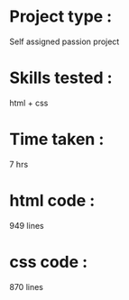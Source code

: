# Project type : 
Self assigned passion project 
# Skills tested : 
html + css
# Time taken : 
7 hrs
# html code :
949 lines
# css code :
870 lines
